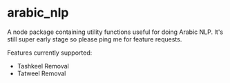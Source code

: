 # arabic_nlp

A node package containing utility functions useful for doing Arabic NLP. It's still super early stage so please ping me for feature requests.

Features currently supported:

- Tashkeel Removal
- Tatweel Removal
